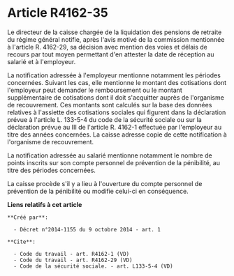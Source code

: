 # Article R4162-35

Le directeur de la caisse chargée de la liquidation des pensions de retraite du régime général notifie, après l'avis motivé
de la commission mentionnée à l'article R. 4162-29, sa décision avec mention des voies et délais de recours par tout moyen
permettant d'en attester la date de réception au salarié et à l'employeur. 

La notification adressée à l'employeur mentionne notamment les périodes concernées. Suivant les cas, elle mentionne le
montant des cotisations dont l'employeur peut demander le remboursement ou le montant supplémentaire de cotisations dont il
doit s'acquitter auprès de l'organisme de recouvrement. Ces montants sont calculés sur la base des données relatives à
l'assiette des cotisations sociales qui figurent dans la déclaration prévue à l'article L. 133-5-4 du code de la sécurité
sociale ou sur la déclaration prévue au III de l'article R. 4162-1 effectuée par l'employeur au titre des années concernées.
La caisse adresse copie de cette notification à l'organisme de recouvrement. 

La notification adressée au salarié mentionne notamment le nombre de points inscrits sur son compte personnel de prévention
de la pénibilité, au titre des périodes concernées. 

La caisse procède s'il y a lieu à l'ouverture du compte personnel de prévention de la pénibilité ou modifie celui-ci en
conséquence.

**Liens relatifs à cet article**

	**Créé par**:

	  - Décret n°2014-1155 du 9 octobre 2014 - art. 1

	**Cite**:

	  - Code du travail - art. R4162-1 (VD)
	  - Code du travail - art. R4162-29 (VD)
	  - Code de la sécurité sociale. - art. L133-5-4 (VD)
